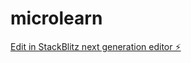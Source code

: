 # microlearn

[Edit in StackBlitz next generation editor ⚡️](https://stackblitz.com/~/github.com/dynooguy/microlearn)